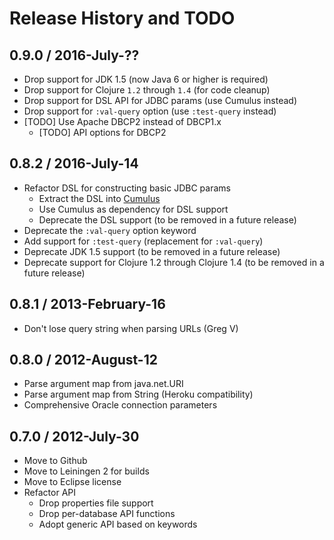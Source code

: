 # Release History and TODO


## 0.9.0 / 2016-July-??

* Drop support for JDK 1.5 (now Java 6 or higher is required)
* Drop support for Clojure `1.2` through `1.4` (for code cleanup)
* Drop support for DSL API for JDBC params (use Cumulus instead)
* Drop support for `:val-query` option (use `:test-query` instead)
* [TODO] Use Apache DBCP2 instead of DBCP1.x
  * [TODO] API options for DBCP2


## 0.8.2 / 2016-July-14

* Refactor DSL for constructing basic JDBC params
  * Extract the DSL into [Cumulus](https://github.com/kumarshantanu/cumulus)
  * Use Cumulus as dependency for DSL support
  * Deprecate the DSL support (to be removed in a future release)
* Deprecate the `:val-query` option keyword
* Add support for `:test-query` (replacement for `:val-query`)
* Deprecate JDK 1.5 support (to be removed in a future release)
* Deprecate support for Clojure 1.2 through Clojure 1.4 (to be removed in a future release)


## 0.8.1 / 2013-February-16

* Don't lose query string when parsing URLs (Greg V)

## 0.8.0 / 2012-August-12

* Parse argument map from java.net.URI
* Parse argument map from String (Heroku compatibility)
* Comprehensive Oracle connection parameters


## 0.7.0 / 2012-July-30

* Move to Github
* Move to Leiningen 2 for builds
* Move to Eclipse license
* Refactor API
  * Drop properties file support
  * Drop per-database API functions
  * Adopt generic API based on keywords

